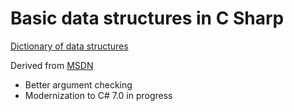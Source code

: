 # Basic data structures in C Sharp

[Dictionary of data structures](http://www.nist.gov/dads/)

Derived from [MSDN](http://msdn.microsoft.com/en-US/library/ms379574(v=VS.80).aspx">http://msdn.microsoft.com/en-US/library/ms379574(v=VS.80).aspx)

- Better argument checking
- Modernization to C# 7.0 in progress 
